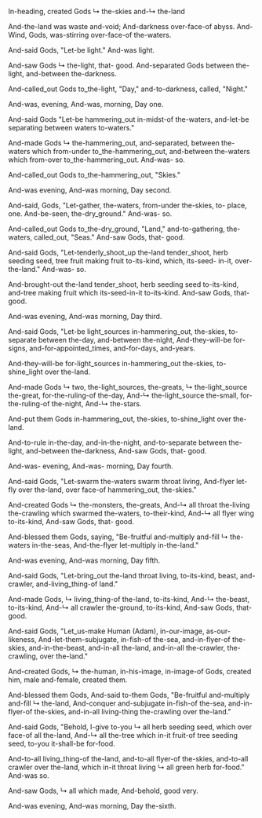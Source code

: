 In-heading, created Gods ↳ the-skies and-↳ the-land

And-the-land was waste and-void; 
And-darkness over-face-of abyss.
And-Wind, Gods, was-stirring over-face-of the-waters.

And-said Gods, "Let-be light."
And-was light.

And-saw Gods ↳ the-light, that- good. 
And-separated Gods between the-light, and-between the-darkness.

And-called_out Gods to_the-light, "Day,"
and-to-darkness, called, "Night."

And-was, evening, 
And-was, morning, 
Day one.

And-said Gods "Let-be hammering_out in-midst-of the-waters,
and-let-be separating between waters to-waters."

And-made Gods ↳ the-hammering_out, 
and-separated, between the-waters which from-under to_the-hammering_out, and-between the-waters which from-over to_the-hammering_out. 
And-was- so.

And-called_out Gods to_the-hammering_out, "Skies."

And-was evening, 
And-was morning, 
Day second.

And-said, Gods, "Let-gather, the-waters, from-under the-skies, to- place, one.
And-be-seen, the-dry_ground."
And-was- so.

And-called_out Gods to_the-dry_ground, "Land,"
and-to-gathering, the-waters, called_out, "Seas."
And-saw Gods, that- good.

And-said Gods, "Let-tenderly_shoot_up the-land tender_shoot, herb seeding seed, tree fruit making fruit to-its-kind, which, its-seed- in-it, over- the-land." 
And-was- so.

And-brought-out the-land tender_shoot, herb seeding seed to-its-kind, and-tree making fruit which its-seed-in-it to-its-kind. 
And-saw Gods, that- good.

And-was evening, 
And-was morning, 
Day third.

And-said Gods, "Let-be light_sources in-hammering_out, the-skies, to-separate between the-day, and-between the-night, 
And-they-will-be for-signs, and-for-appointed_times, and-for-days, and-years.

And-they-will-be for-light_sources in-hammering_out the-skies, to-shine_light over the-land.

And-made Gods ↳ two, the-light_sources, the-greats, 
↳ the-light_source the-great, for-the-ruling-of the-day, 
And-↳ the-light_source the-small, for-the-ruling-of the-night, 
And-↳ the-stars.

And-put them Gods in-hammering_out, the-skies, to-shine_light over the-land.

And-to-rule in-the-day, and-in-the-night, 
and-to-separate between the-light, and-between the-darkness, 
And-saw Gods, that- good.

And-was- evening, 
And-was- morning, 
Day fourth.

And-said Gods, "Let-swarm the-waters swarm throat living, 
And-flyer let-fly over the-land, over face-of hammering_out, the-skies."

And-created Gods ↳ the-monsters, the-greats, 
And-↳ all throat the-living the-crawling which swarmed the-waters, to-their-kind, 
And-↳ all flyer wing to-its-kind, 
And-saw Gods, that- good.

And-blessed them Gods, saying, "Be-fruitful and-multiply and-fill ↳ the-waters in-the-seas, 
And-the-flyer let-multiply in-the-land."

And-was evening, 
And-was morning, 
Day fifth.

And-said Gods, "Let-bring_out the-land throat living, to-its-kind, beast, and-crawler, and-living_thing-of land."

And-made Gods, ↳ living_thing-of the-land, to-its-kind, 
And-↳ the-beast, to-its-kind, 
And-↳ all crawler the-ground, to-its-kind, 
And-saw Gods, that- good.

And-said Gods, "Let_us-make Human (Adam), in-our-image, as-our-likeness, 
And-let-them-subjugate, in-fish-of the-sea, and-in-flyer-of the-skies, and-in-the-beast, and-in-all the-land, and-in-all the-crawler, the-crawling, over the-land."

And-created Gods, ↳ the-human, in-his-image,
in-image-of Gods, created him, 
male and-female, created them.

And-blessed them Gods, 
And-said to-them Gods, "Be-fruitful and-multiply and-fill ↳ the-land, 
And-conquer and-subjugate in-fish-of the-sea, and-in-flyer-of the-skies, and-in-all living-thing the-crawling over the-land."

And-said Gods, "Behold, I-give to-you ↳ all herb seeding seed, which over face-of all the-land, 
And-↳ all the-tree which in-it fruit-of tree seeding seed, to-you it-shall-be for-food.

And-to-all living_thing-of the-land, and-to-all flyer-of the-skies, and-to-all crawler over the-land, which in-it throat living ↳ all green herb for-food." 
And-was so.

And-saw Gods, ↳ all which made, 
And-behold, good very.

And-was evening, 
And-was morning, 
Day the-sixth.
